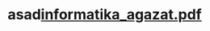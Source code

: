 # asad[informatika_agazat.pdf](https://github.com/Tubajoska2/asad/files/11076678/informatika_agazat.pdf)
